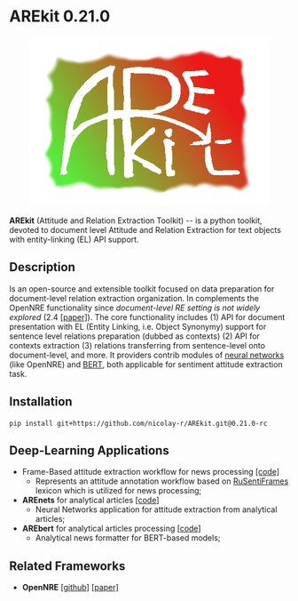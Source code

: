 # AREkit 0.21.0

<p align="center">
    <img src="logo.png"/>
</p>

**AREkit** (Attitude and Relation Extraction Toolkit) -- is a python toolkit, devoted to 
document level Attitude and Relation Extraction for text objects with entity-linking (EL) API support.

## Description

Is an open-source and extensible toolkit focused on data preparation for document-level relation extraction organization. 
In complements the OpenNRE functionality since *document-level RE setting is not widely explored* (2.4 [[paper]](https://aclanthology.org/D19-3029.pdf)).
The core functionality includes 
(1) API for document presentation with EL (Entity Linking, i.e. Object Synonymy) support 
for sentence level relations preparation (dubbed as contexts)
(2) API for contexts extraction
(3) relations transferring from sentence-level onto document-level, and more.
It providers contrib modules of 
[neural networks](https://github.com/nicolay-r/AREkit/tree/0.21.0-rc/contrib/networks) (like OpenNRE) and 
[BERT](https://github.com/nicolay-r/AREkit/tree/0.21.0-rc/contrib/bert),
both applicable for sentiment attitude extraction task.

## Installation 

```
pip install git+https://github.com/nicolay-r/AREkit.git@0.21.0-rc
```

## Deep-Learning Applications

* Frame-Based attitude extraction workflow for news processing [[code]](https://github.com/nicolay-r/frame-based-attitude-extraction-workflow)
    * Represents an attitude annotation workflow based on [RuSentiFrames](https://github.com/nicolay-r/RuSentiFrames) lexicon which is utilized for news processing;
* **AREnets** for analytical articles [[code]](https://github.com/nicolay-r/neural-networks-for-attitude-extraction)
    * Neural Networks application for attitude extraction from analytical articles;
* **AREbert** for analytical articles processing [[code]](https://github.com/nicolay-r/bert-utils-for-attitude-extraction)
    * Analytical news formatter for BERT-based models;

## Related Frameworks

*  **OpenNRE** [[github]](https://github.com/thunlp/OpenNRE) [[paper]](https://aclanthology.org/D19-3029.pdf)
